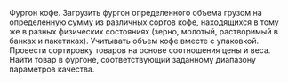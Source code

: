 Фургон кофе. Загрузить фургон определенного объема грузом на определенную сумму из различных сортов кофе, находящихся в тому же в разных физических состояниях (зерно, молотый, растворимый в банках и пакетиках). Учитывать объем кофе вместе с упаковкой. Провести сортировку товаров на основе соотношения цены и веса. Найти товар в фургоне, соответствующий заданному диапазону параметров качества.